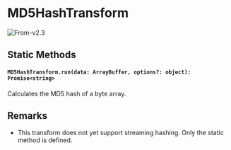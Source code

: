 # MD5HashTransform

<p class="badges">
  <img src="https://img.shields.io/badge/From-v2.3-blue.svg?style=flat-square" alt="From-v2.3" /> 
</p>

## Static Methods

#### `MD5HashTransform.run(data: ArrayBuffer, options?: object): Promise<string>`

Calculates the MD5 hash of a byte array.

## Remarks

- This transform does not yet support streaming hashing. Only the static method is defined.
